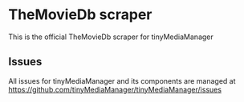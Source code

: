 TheMovieDb scraper
==================

This is the official TheMovieDb scraper for tinyMediaManager

## Issues
All issues for tinyMediaManager and its components are managed at https://github.com/tinyMediaManager/tinyMediaManager/issues
